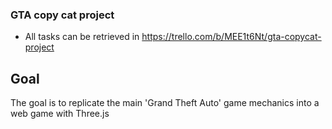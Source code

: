 ### GTA copy cat project

- All tasks can be retrieved in https://trello.com/b/MEE1t6Nt/gta-copycat-project

## Goal

The goal is to replicate the main 'Grand Theft Auto' game mechanics into a web game with
Three.js
